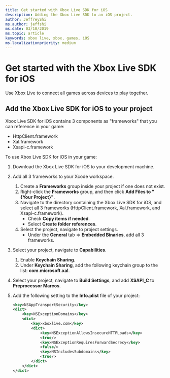 ```yaml
---
title: Get started with Xbox Live SDK for iOS
description: Adding the Xbox Live SDK to an iOS project.
author: JeffreyShi
ms.author: jeffshi
ms.date: 03/10/2019
ms.topic: article
keywords: xbox live, xbox, games, iOS
ms.localizationpriority: medium
---
```


# Get started with the Xbox Live SDK for iOS

Use Xbox Live to connect all games across devices to play together.


## Add the Xbox Live SDK for iOS to your project
Xbox Live SDK for iOS contains 3 components as "frameworks" that you can reference in your game:
- HttpClient.framework
- Xal.framework
- Xsapi-c.framework

To use Xbox Live SDK for iOS in your game:

1. Download the Xbox Live SDK for iOS to your development machine.
1. Add all 3 frameworks to your Xcode workspace.
    1. Create a **Frameworks** group inside your project if one does not exist.
    1. Right-click the **Frameworks** group, and then click **Add Files to "{Your Project}"**.
    1. Navigate to the directory containing the Xbox Live SDK for iOS, and select all 3 frameworks (HttpClient.framework, Xal.framework, and Xsapi-c.framework).
        - Check **Copy items if needed**.
        - Select **Create folder references**.
    1. Select the project, navigate to project settings.
        - Under the **General** tab => **Embedded Binaries**, add all 3 frameworks.
1. Select your project, navigate to **Capabilities**.
    1. Enable **Keychain Sharing**.
    1. Under **Keychain Sharing**, add the following keychain group to the list: **com.microsoft.xal**.

1. Select your project, navigate to **Build Settings**, and add **XSAPI_C** to **Preprocessor Marcos**.

1. Add the following setting to the **Info.plist** file of your project:

    ```xml
    <key>NSAppTransportSecurity</key>
    <dict>
        <key>NSExceptionDomains</key>
        <dict>
            <key>xboxlive.com</key>
            <dict>
                <key>NSExceptionAllowsInsecureHTTPLoads</key>
                <true/>
                <key>NSExceptionRequiresForwardSecrecy</key>
                <false/>
                <key>NSIncludesSubdomains</key>
                <true/>
            </dict>
        </dict>
    </dict>
    ```
